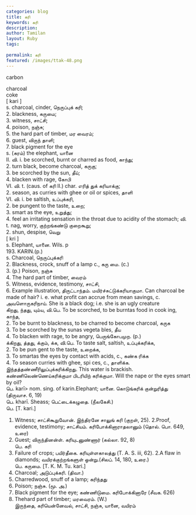 ```yaml
---
categories: blog
title: கரி
keywords: கரி
description: 
author: Tamilan
layout: Ruby
tags: 
 
permalink: கரி
featured: /images/ttak-48.png
---
```

  
carbon  
  
charcoal  
coke  
[ kari ]  
s. charcoal, cinder, நெருப்புக் கரி;  
2. blackness, கருமை;  
3. witness, சாட்சி;  
4. poison, நஞ்சு;  
5. the hard part of timber, மர வைரம்;  
6. guest, விருந் தாளி;  
7. black pigment for the eye  
s. (கரம்) the elephant, யானை  
II. வி. i. be scorched, burnt or charred as food, காந்து;  
2. turn black, become charcoal, கருகு;  
3. be scorched by the sun, தீய்;  
4. blacken with rage, கோபி  
VI. வி. t. (caus. of கரி II.) char. எரித் துக் கரியாக்கு;  
2. season, as curries with ghee or oil or spices, தாளி  
VI. வி. i. be saltish, உப்புக்கரி,  
2. be pungent to the taste, உறை;  
3. smart as the eye, உறுத்து;  
4. feel an irritating sensation in the throat due to acidity of the stomach; வி. t. nag, worry, குற்றங்கண்டு குறைகூறு;  
2. shun, despise, வெறு  
[ kri ]  
s. Elephant, யானை. Wils. p  
193. KARIN.(p.)  
s. Charcoal, நெருப்புக்கரி  
2. Blackness, crock, snuff of a lamp c., கரு மை. (c.)  
3. (p.) Poison, நஞ்சு  
4. The hard part of timber, வைரம்  
5. Witness, evidence, testimony, சாட்சி,  
6. Example illustration, திருட்டாந்தம். மயிர்ச்சுட்டுக்கரியாகுமா. Can charcoal be made of hair? i. e. what profit can accrue from mean savings, c. அவளொருகரிநாய். She is a black dog; i.e. she is an ugly creature  
கிறது, ந்தது, யும்ய, வி.பெ. To be scorched, to be burntas food in cook ing, காந்த,  
2. To be burnt to blackness, to be charred to become charcoal, கருக  
3. To be scorched by the sunas vegeta bles, தீய  
4. To blacken with rage, to be angry, பெருங்கோபமுற. (p.)  
க்கிறது, த்தது, க்கும், க்க, வி.பெ. To taste salt, saltish, உப்புக்கரிக்க,  
2. To be pun gent to the taste, உறைக்க,  
3. To smartas the eyes by contact with acids, c., கண்க ரிக்க  
4. To season curries with ghee, spi ces, c., தாளிக்க. இந்தத்தண்ணீரிலுப்புக்கரிக்கிறது. This water is brackish. கண்ணிலெண்ணெய்கரிக்குமா பிடரியிற் கரிக்குமா. Will the nape or the eyes smart by oil?  
பெ. karī> nom. sing. of karin.Elephant; யானை. கொடுங்கரிக் குன்றுரித்து (திருவாச. 6, 19)  
பெ. kharī. Sheass; பெட்டைக்கழுதை. (நீலகேசி.)  
பெ. [T. kari.]  
1. Witness; சாட்சிகூறுவோன். இந்திரனே சாலுங் கரி (குறள், 25). 2.Proof, evidence, testimony; சாட்சியம். கரிபோக்கினாராதலானும் (தொல். பொ. 649, உரை)  
3. Guest; விருந்தினன்ள். கரியுடனுண்ணார் (கல்லா. 92, 8)  
பெ. கரி  
1. Failure of crops; பயிர்தீகை. கரியுள்ளகாலத்து (T. A. S. iii, 62). 2.A flaw in diamonds; வயிரக்குற்றங்களுள் ஒன்று.(சிலப். 14, 180, உரை.)  
பெ. கருமை. [T. K. M. Tu. kari.]  
1. Charcoal; அடுப்புக்கரி. (திவா.)  
2. Charredwood, snuff of a lamp; கரிந்தது  
3. Poison; நஞ்சு. (மூ. அ.)  
4. Black pigment for the eye; கண்ணிடுமை. கரிபோக்கினாரே (சீவக. 626)  
5. Thehard part of timber; மரவைரம். (W.)  
இருந்தை, கரியென்னேவல், சாட்சி, நஞ்சு, யானை, வயிரம்